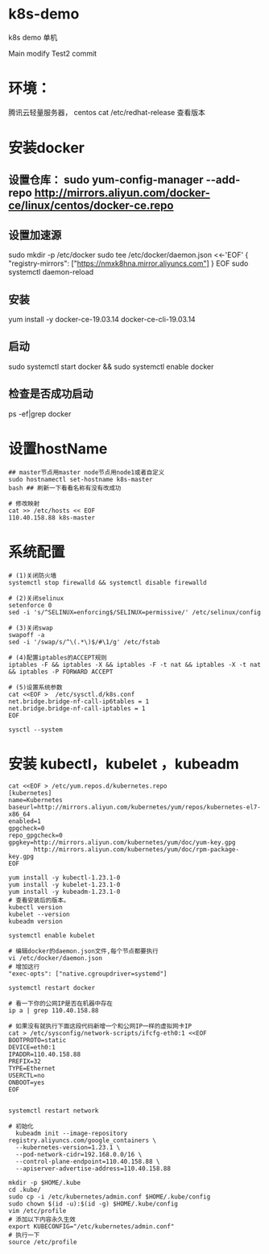 # k8s-demo
k8s demo 单机



Main modify
Test2 commit

# 环境：
腾讯云轻量服务器， centos
cat /etc/redhat-release 查看版本
# 安装docker
## 设置仓库： sudo yum-config-manager --add-repo http://mirrors.aliyun.com/docker-ce/linux/centos/docker-ce.repo
## 设置加速源
sudo mkdir -p /etc/docker
sudo tee /etc/docker/daemon.json <<-'EOF'
{
"registry-mirrors": ["https://nmxk8hna.mirror.aliyuncs.com"]
}
EOF
sudo systemctl daemon-reload
## 安装
yum install -y docker-ce-19.03.14 docker-ce-cli-19.03.14
## 启动
sudo systemctl start docker && sudo systemctl enable docker
## 检查是否成功启动
ps -ef|grep docker
# 设置hostName
```shell
## master节点用master node节点用node1或者自定义
sudo hostnamectl set-hostname k8s-master 
bash ## 刷新一下看看名称有没有改成功

# 修改映射
cat >> /etc/hosts << EOF
110.40.158.88 k8s-master
```

# 系统配置

```shell
# (1)关闭防火墙
systemctl stop firewalld && systemctl disable firewalld

# (2)关闭selinux
setenforce 0
sed -i 's/^SELINUX=enforcing$/SELINUX=permissive/' /etc/selinux/config

# (3)关闭swap
swapoff -a
sed -i '/swap/s/^\(.*\)$/#\1/g' /etc/fstab

# (4)配置iptables的ACCEPT规则
iptables -F && iptables -X && iptables -F -t nat && iptables -X -t nat && iptables -P FORWARD ACCEPT

# (5)设置系统参数
cat <<EOF >  /etc/sysctl.d/k8s.conf
net.bridge.bridge-nf-call-ip6tables = 1
net.bridge.bridge-nf-call-iptables = 1
EOF

sysctl --system

```

# 安装 kubectl，kubelet ，kubeadm

```shell
cat <<EOF > /etc/yum.repos.d/kubernetes.repo
[kubernetes]
name=Kubernetes
baseurl=http://mirrors.aliyun.com/kubernetes/yum/repos/kubernetes-el7-x86_64
enabled=1
gpgcheck=0
repo_gpgcheck=0
gpgkey=http://mirrors.aliyun.com/kubernetes/yum/doc/yum-key.gpg
       http://mirrors.aliyun.com/kubernetes/yum/doc/rpm-package-key.gpg
EOF

yum install -y kubectl-1.23.1-0
yum install -y kubelet-1.23.1-0
yum install -y kubeadm-1.23.1-0
# 查看安装后的版本。
kubectl version
kubelet --version
kubeadm version

systemctl enable kubelet

# 编辑docker的daemon.json文件,每个节点都要执行
vi /etc/docker/daemon.json
# 增加这行
"exec-opts": ["native.cgroupdriver=systemd"]
    
systemctl restart docker

# 看一下你的公网IP是否在机器中存在
ip a | grep 110.40.158.88

# 如果没有就执行下面这段代码新增一个和公网IP一样的虚拟网卡IP
cat > /etc/sysconfig/network-scripts/ifcfg-eth0:1 <<EOF
BOOTPROTO=static
DEVICE=eth0:1
IPADDR=110.40.158.88
PREFIX=32
TYPE=Ethernet
USERCTL=no
ONBOOT=yes
EOF


systemctl restart network

# 初始化
  kubeadm init --image-repository registry.aliyuncs.com/google_containers \
  --kubernetes-version=1.23.1 \
  --pod-network-cidr=192.168.0.0/16 \
  --control-plane-endpoint=110.40.158.88 \
  --apiserver-advertise-address=110.40.158.88
  
mkdir -p $HOME/.kube
cd .kube/
sudo cp -i /etc/kubernetes/admin.conf $HOME/.kube/config
sudo chown $(id -u):$(id -g) $HOME/.kube/config
vim /etc/profile
# 添加以下内容永久生效
export KUBECONFIG="/etc/kubernetes/admin.conf"
# 执行一下
source /etc/profile
```
